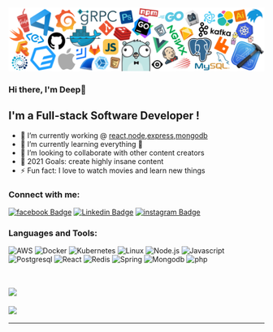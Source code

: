 ![](https://github.com/deep-sangani/deep-sangani/blob/main/header_white_.png)


### Hi there, I'm Deep👋

## I'm a Full-stack Software Developer !
- 🔭 I’m currently working @ [react,node,express,mongodb]()
- 🌱 I’m currently learning everything 🤣
- 👯 I’m looking to collaborate with other content creators
- 🥅 2021 Goals: create highly insane content 
- ⚡ Fun fact: I love to watch movies and learn new things

### Connect with me:


[![facebook Badge](https://img.shields.io/badge/-facebook-0e76a8?style=flat-square&logo=facebook&logoColor=white)](https://www.facebook.com/deep.sangani.5249/)
[![Linkedin Badge](https://img.shields.io/badge/-LinkedIn-0e76a8?style=flat-square&logo=Linkedin&logoColor=white)](https://www.linkedin.com/in/deep-sangani-68071416a/)
[![instagram Badge](https://img.shields.io/badge/-instagram-0e76a8?style=flat-square&logo=instagram&logoColor=white)](https://www.instagram.com/deepsangani_/)
<br />

### Languages and Tools:

![AWS](https://img.shields.io/badge/-AWS-000?&logo=Amazon-AWS&logoColor=F90)
![Docker](https://img.shields.io/badge/-Docker-000?&logo=Docker)
![Kubernetes](https://img.shields.io/badge/-Kubernetes-000?&logo=Kubernetes)
![Linux](https://img.shields.io/badge/-Linux-000?&logo=Linux)
![Node.js](https://img.shields.io/badge/-Nodejs-000?&logo=nodejs)
![Javascript](https://img.shields.io/badge/-javascript-000?&logo=javascript)
![Postgresql](https://img.shields.io/badge/-Postgresql-000?&logo=Postgresql)
![React](https://img.shields.io/badge/-React-000?&logo=React)
![Redis](https://img.shields.io/badge/-Redis-000?&logo=Redis)
![Spring](https://img.shields.io/badge/-Spring-000?&logo=Spring)
![Mongodb](https://img.shields.io/badge/-MongoDb-000?&logo=MongoDb)
![php](https://img.shields.io/badge/-php-000?&logo=php)

<br />
<br />
<img height="137px" src="https://github-readme-stats.vercel.app/api?username=deep-sangani&hide_title=true&hide_border=true&show_icons=true&include_all_commits=true&count_private=true&line_height=21&text_color=000&icon_color=000&bg_color=0,ea6161,ffc64d,fffc4d,52fa5a&theme=graywhite" />
<br/>
<br/>
<img height="137px" src="https://github-readme-stats.vercel.app/api/top-langs/?username=deep-sangani&hide=html&hide_title=true&hide_border=true&layout=compact&langs_count=6&exclude_repo=comp426,Redventures-Movie-Quotes&text_color=000&icon_color=fff&bg_color=0,52fa5a,4dfcff,c64dff&theme=graywhite" />

---





[facebook]: https://www.facebook.com/deep.sangani.5249/
[instagram]: https://www.instagram.com/_deep_sangani/
